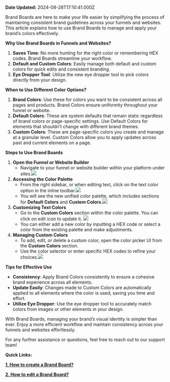 **Date Updated:** 2024-08-28T17:10:41.000Z

  
Brand Boards are here to make your life easier by simplifying the process of maintaining consistent brand guidelines across your funnels and websites. This article explains how to use Brand Boards to manage and apply your brand’s colors effectively.  
  
  
**Why Use Brand Boards in Funnels and Websites?**

1. **Saves Time**: No more hunting for the right color or remembering HEX codes. Brand Boards streamline your workflow.
2. **Default and Custom Colors**: Easily manage both default and custom colors for quick edits and consistent branding.
3. **Eye Dropper Tool**: Utilize the new eye dropper tool to pick colors directly from your design.

**When to Use Different Color Options?**

1. **Brand Colors**: Use these for colors you want to be consistent across all pages and products. Brand Colors ensure uniformity throughout your funnel or website.
2. **Default Colors**: These are system defaults that remain static regardless of brand colors or page-specific settings. Use Default Colors for elements that shouldn’t change with different brand themes.
3. **Custom Colors**: These are page-specific colors you create and manage at a granular level. Custom Colors allow you to apply updates across past and current elements on a page.

**Steps to Use Brand Boards**

1. **Open the Funnel or Website Builder**  
   * Navigate to your funnel or website builder within your platform under sites.![](https://s3.amazonaws.com/cdn.freshdesk.com/data/helpdesk/attachments/production/155031811182/original/DhguANFErKe-SZY2APAYAInUTnBegYOADQ.png?1724844436)
2. **Accessing the Color Palette**  
   * From the right sidebar, or when editing text, click on the text color option in the inline toolbar.![](https://s3.amazonaws.com/cdn.freshdesk.com/data/helpdesk/attachments/production/155031811315/original/OuadwqNAJ9unv_gsHJUbhIgoX1FgA5qhoA.png?1724844576)  
   * You will see the new unified color palette, which includes sections for **Default Colors** and **Custom Colors**.![](https://s3.amazonaws.com/cdn.freshdesk.com/data/helpdesk/attachments/production/155031811438/original/a1iyQvbiRnCa_HjVX1DAR0ebNEMrokEyOQ.png?1724844673)
3. **Customizing Text Colors**  
   * Go to the **Custom Colors** section within the color palette. You can click on edit icon to update it. ![](https://s3.amazonaws.com/cdn.freshdesk.com/data/helpdesk/attachments/production/155031811591/original/lrmLqW9k5Q8BK-qUykjS3WPJ8-gYxJUKtA.png?1724844802)  
   * You can either add a new color by inputting a HEX code or select a color from the existing palette and make adjustments.
4. **Managing Custom Colors**  
   * To add, edit, or delete a custom color, open the color picker UI from the **Custom Colors** section.  
   * Use the color selector or enter specific HEX codes to refine your choices.![](https://s3.amazonaws.com/cdn.freshdesk.com/data/helpdesk/attachments/production/155031811702/original/DYi6P2Y0oY_Gyo11tHbn5pUWQC8SGQJxqQ.png?1724844914)

  
**Tips for Effective Use**

* **Consistency**: Apply Brand Colors consistently to ensure a cohesive brand experience across all elements.
* **Update Easily**: Changes made to Custom Colors are automatically applied to all elements where the color is used, saving you time and effort.
* **Utilize Eye Dropper**: Use the eye dropper tool to accurately match colors from images or other elements in your design.

With Brand Boards, managing your brand’s visual identity is simpler than ever. Enjoy a more efficient workflow and maintain consistency across your funnels and websites effortlessly.

For any further assistance or questions, feel free to reach out to our support team!  
  
**Quick Links:**  
  
**[1\. How to create a Brand Board?](https://help.gohighlevel.com/a/solutions/articles/155000003136/edit?portalId=48000045315)**

**[2\. How to edit a Brand Board?](https://help.gohighlevel.com/a/solutions/articles/155000003145?portalId=48000045315)**  
  